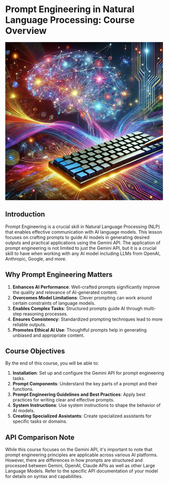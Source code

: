 # Prompt Engineering in Natural Language Processing: Course Overview


<img src="./assets/prompt.webp" alt="prompt" width="500" height="auto">


## Introduction

Prompt Engineering is a crucial skill in Natural Language Processing (NLP) that enables effective communication with AI language models. This lesson focuses on crafting prompts to guide AI models in generating desired outputs and practical applications using the Gemini API.
The application of prompt engineering is not limited to just the Gemini API, but it is a crucial skill to have when working with any AI model including LLMs from OpenAI, Anthropic, Google, and more.

## Why Prompt Engineering Matters

1. **Enhances AI Performance**: Well-crafted prompts significantly improve the quality and relevance of AI-generated content.
2. **Overcomes Model Limitations**: Clever prompting can work around certain constraints of language models.
3. **Enables Complex Tasks**: Structured prompts guide AI through multi-step reasoning processes.
4. **Ensures Consistency**: Standardized prompting techniques lead to more reliable outputs.
5. **Promotes Ethical AI Use**: Thoughtful prompts help in generating unbiased and appropriate content.

## Course Objectives

By the end of this course, you will be able to:

1. **Installation**: Set up and configure the Gemini API for prompt engineering tasks.
2. **Prompt Components**: Understand the key parts of a prompt and their functions.
3. **Prompt Engineering Guidelines and Best Practices**: Apply best practices for writing clear and effective prompts.
4. **System Instructions**: Use system instructions to shape the behavior of AI models.
5. **Creating Specialized Assistants**: Create specialized assistants for specific tasks or domains.


## API Comparison Note

While this course focuses on the Gemini API, it's important to note that prompt engineering principles are applicable across various AI platforms. However, there are differences in how prompts are structured and processed between Gemini, OpenAI, Claude APIs as well as other Large Language Models. Refer to the specific API documentation of your model for details on syntax and capabilities.



